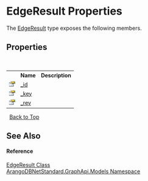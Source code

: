 # EdgeResult Properties
 

The <a href="96134a70-71e7-e9b3-d4f9-b6909a8331e5">EdgeResult</a> type exposes the following members.


## Properties
&nbsp;<table><tr><th></th><th>Name</th><th>Description</th></tr><tr><td>![Public property](media/pubproperty.gif "Public property")</td><td><a href="1ade139b-d356-1e85-c5ac-c94339161694">_id</a></td><td /></tr><tr><td>![Public property](media/pubproperty.gif "Public property")</td><td><a href="c778f916-1430-308d-1e42-0cba75890b12">_key</a></td><td /></tr><tr><td>![Public property](media/pubproperty.gif "Public property")</td><td><a href="2a1d5880-161e-9767-145f-638626bfb6e6">_rev</a></td><td /></tr></table>&nbsp;
<a href="#edgeresult-properties">Back to Top</a>

## See Also


#### Reference
<a href="96134a70-71e7-e9b3-d4f9-b6909a8331e5">EdgeResult Class</a><br /><a href="6fb2338d-d8f7-f9c1-2056-1702fe9bf954">ArangoDBNetStandard.GraphApi.Models Namespace</a><br />